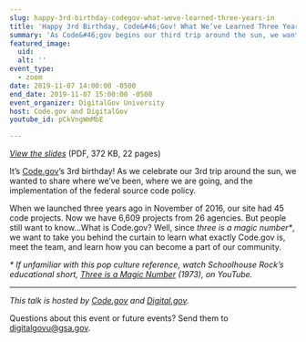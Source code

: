 ```yaml
---
slug: happy-3rd-birthday-codegov-what-weve-learned-three-years-in
title: 'Happy 3rd Birthday, Code&#46;Gov! What We’ve Learned Three Years In'
summary: 'As Code&#46;gov begins our third trip around the sun, we want to take a look at where we’ve been, where we’re going in the world of open source, and the implementation of the federal source code&#46;'
featured_image: 
  uid: 
  alt: ''
event_type: 
  - zoom
date: 2019-11-07 14:00:00 -0500
end_date: 2019-11-07 15:00:00 -0500
event_organizer: DigitalGov University
host: Code.gov and DigitalGov
youtube_id: pCkVngWmMbE

---
```


_[View the slides](http://digitalgov.gov/pdf/Happy3rdBDayCode.gov.pdf)_ (PDF, 372 KB, 22 pages)

It’s [Code.gov](https://code.gov/)’s 3rd birthday! As we celebrate our 3rd trip around the sun, we wanted to share where we’ve been, where we are going, and the implementation of the federal source code policy.

When we launched three years ago in November of 2016, our site had 45 code projects. Now we have 6,609 projects from 26 agencies. But people still want to know...What is Code.gov? Well, since _three is a magic number*_, we want to take you behind the curtain to learn what exactly Code.gov is, meet the team, and learn how you can become a part of our community.

_* If unfamiliar with this pop culture reference, watch Schoolhouse Rock’s educational short, [Three is a Magic Number](https://www.youtube.com/watch?v=aU4pyiB-kq0) (1973), on YouTube._

---

_This talk is hosted by [Code.gov](https://code.gov/) and [Digital.gov](https://digital.gov/)._

Questions about this event or future events? Send them to [digitalgovu@gsa.gov](mailto:digitalgovu@gsa.gov).
